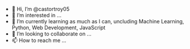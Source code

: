 - 👋 Hi, I’m @castortroy05
- 👀 I’m interested in ...
- 🌱 I’m currently learning as much as I can, uncluding Machine Learning, Python, Web Development, JavaScript
- 💞️ I’m looking to collaborate on ...
- 📫 How to reach me ...

<!---
castortroy05/castortroy05 is a ✨ special ✨ repository because its `README.md` (this file) appears on your GitHub profile.
You can click the Preview link to take a look at your changes.
--->
